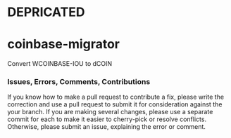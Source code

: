 # DEPRICATED
# coinbase-migrator
Convert WCOINBASE-IOU to dCOIN


### Issues, Errors, Comments, Contributions
If you know how to make a pull request to contribute a fix, please write the correction and use a pull request to submit it for consideration against the your branch. If you are making several changes, please use a separate commit for each to make it easier to cherry-pick or resolve conflicts. Otherwise, please submit an issue, explaining the error or comment.
